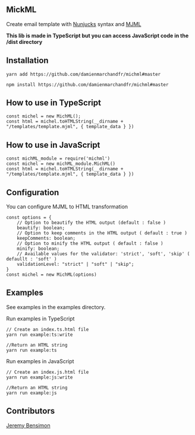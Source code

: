 ## MickML

Create email template with [Nunjucks](https://mozilla.github.io/nunjucks/) syntax and [MJML](https://mjml.io/)

**This lib is made in TypeScript but you can access JavaScript code in the /dist directory**

## Installation

    yarn add https://github.com/damienmarchandfr/michml#master

    npm install https://github.com/damienmarchandfr/michml#master

## How to use in TypeScript

    const michel = new MichML();
    const html = michel.toHTMLString(__dirname + "/templates/template.mjml", { template_data } })

## How to use in JavaScript

    const michML_module = require('michml')
    const michel = new michML_module.MichML()
    const html = michel.toHTMLString(__dirname + "/templates/template.mjml", { template_data } })

## Configuration    

You can configure MJML to HTML transformation

    const options = {
        // Option to beautify the HTML output (default : false )
        beautify: boolean;
        // Option to keep comments in the HTML output ( default : true )
        keepComments: boolean;
        // Option to minify the HTML output ( default : false )
        minify: boolean;
        // Available values for the validator: 'strict', 'soft', 'skip' ( defaullt : 'soft' )
        validationLevel: "strict" | "soft" | "skip";
    }
    const michel = new MichML(options)
    

## Examples

See examples in the examples directory. 

Run examples in TypeScript

    // Create an index.ts.html file
    yarn run example:ts:write

    //Return an HTML string
    yarn run example:ts

Run examples in JavaScript

    // Create an index.js.html file
    yarn run example:js:write

    //Return an HTML string
    yarn run example:js

## Contributors

[Jeremy Bensimon](https://github.com/jeremyben)

